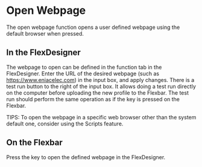 # Open Webpage

The open webpage function opens a user defined webpage using the default browser when pressed.

## In the FlexDesigner

The webpage to open can be defined in the function tab in the FlexDesigner. Enter the URL of the desired webpage (such as https://www.eniacelec.com) in the input box, and apply changes. There is a test run button to the right of the input box. It allows doing a test run directly on the computer before uploading the new profile to the Flexbar. The test run should perform the same operation as if the key is pressed on the Flexbar.

TIPS: To open the webpage in a specific web browser other than the system default one, consider using the Scripts feature.

## On the Flexbar

Press the key to open the defined webpage in the FlexDesigner.
